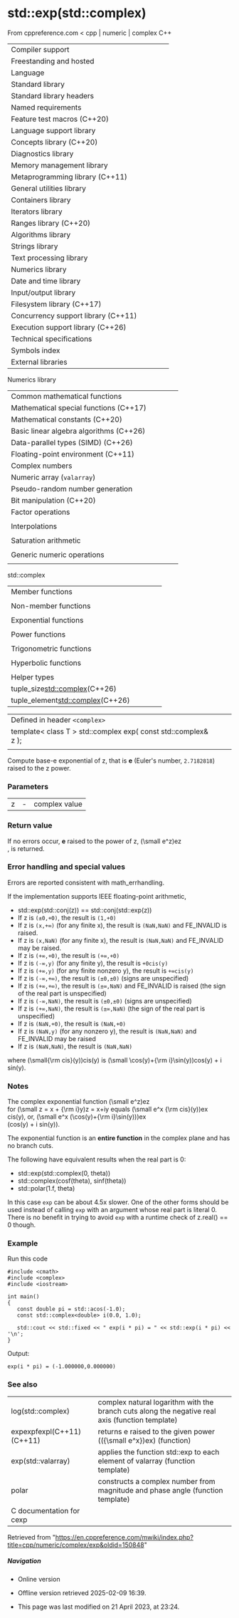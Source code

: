 # std::exp(std::complex)

From cppreference.com
< cpp‎ | numeric‎ | complex
C++

|  |  |  |  |  |
| --- | --- | --- | --- | --- |
| Compiler support | | | | |
| Freestanding and hosted | | | | |
| Language | | | | |
| Standard library | | | | |
| Standard library headers | | | | |
| Named requirements | | | | |
| Feature test macros (C++20) | | | | |
| Language support library | | | | |
| Concepts library (C++20) | | | | |
| Diagnostics library | | | | |
| Memory management library | | | | |
| Metaprogramming library (C++11) | | | | |
| General utilities library | | | | |
| Containers library | | | | |
| Iterators library | | | | |
| Ranges library (C++20) | | | | |
| Algorithms library | | | | |
| Strings library | | | | |
| Text processing library | | | | |
| Numerics library | | | | |
| Date and time library | | | | |
| Input/output library | | | | |
| Filesystem library (C++17) | | | | |
| Concurrency support library (C++11) | | | | |
| Execution support library (C++26) | | | | |
| Technical specifications | | | | |
| Symbols index | | | | |
| External libraries | | | | |

Numerics library

|  |  |  |  |  |
| --- | --- | --- | --- | --- |
| Common mathematical functions | | | | |
| Mathematical special functions (C++17) | | | | |
| Mathematical constants (C++20) | | | | |
| Basic linear algebra algorithms (C++26) | | | | |
| Data-parallel types (SIMD) (C++26) | | | | |
| Floating-point environment (C++11) | | | | |
| Complex numbers | | | | |
| Numeric array (`valarray`) | | | | |
| Pseudo-random number generation | | | | |
| Bit manipulation (C++20) | | | | |
| Factor operations | | | | |
| |  |  |  |  |  | | --- | --- | --- | --- | --- | | gcd(C++17) | | | | | | |  |  |  |  |  | | --- | --- | --- | --- | --- | | lcm(C++17) | | | | | |
| Interpolations | | | | |
| |  |  |  |  |  | | --- | --- | --- | --- | --- | | midpoint(C++20) | | | | | | |  |  |  |  |  | | --- | --- | --- | --- | --- | | lerp(C++20) | | | | | |
| Saturation arithmetic | | | | |
| |  |  |  |  |  | | --- | --- | --- | --- | --- | | add_sat(C++26) | | | | | | sub_sat(C++26) | | | | | | saturate_cast(C++26) | | | | | | |  |  |  |  |  | | --- | --- | --- | --- | --- | | mul_sat(C++26) | | | | | | div_sat(C++26) | | | | | |  | | | | | |
| Generic numeric operations | | | | |
| |  |  |  |  |  | | --- | --- | --- | --- | --- | | iota(C++11) | | | | | | ranges::iota(C++23) | | | | | | accumulate | | | | | | inner_product | | | | | | adjacent_difference | | | | | | partial_sum | | | | | | |  |  |  |  |  | | --- | --- | --- | --- | --- | | reduce(C++17) | | | | | | transform_reduce(C++17) | | | | | | inclusive_scan(C++17) | | | | | | exclusive_scan(C++17) | | | | | | transform_inclusive_scan(C++17) | | | | | | transform_exclusive_scan(C++17) | | | | | |

std::complex

|  |  |  |  |  |
| --- | --- | --- | --- | --- |
| Member functions | | | | |
| |  |  |  |  |  | | --- | --- | --- | --- | --- | | complex::complex | | | | | | complex::operator= | | | | | | complex::real | | | | | | complex::imag | | | | | | |  |  |  |  |  | | --- | --- | --- | --- | --- | | complex::operator+=complex::operator-=complex::operator\*=complex::operator/= | | | | | |
| Non-member functions | | | | |
| |  |  |  |  |  | | --- | --- | --- | --- | --- | | operator+operator- | | | | | | operator+operator-operator\*operator/ | | | | | | operator==operator!=(until C++20) | | | | | | operator<<operator>> | | | | | | get(std::complex)(C++26) | | | | | | |  |  |  |  |  | | --- | --- | --- | --- | --- | | real | | | | | | imag | | | | | | abs | | | | | | arg | | | | | | norm | | | | | | conj | | | | | | proj(C++11) | | | | | | polar | | | | | | operator""ioperator""ifoperator""il(C++14)(C++14)(C++14) | | | | | |
| Exponential functions | | | | |
| |  |  |  |  |  |  |  |  |  |  |  |  |  |  |  |  |  |  | | --- | --- | --- | --- | --- | --- | --- | --- | --- | --- | --- | --- | --- | --- | --- | --- | --- | --- | | |  |  |  |  |  | | --- | --- | --- | --- | --- | | log | | | | | | |  |  |  |  |  | | --- | --- | --- | --- | --- | | log10 | | | | | | |  |  |  |  |  | | --- | --- | --- | --- | --- | | ****exp**** | | | | | | |
| Power functions | | | | |
| |  |  |  |  |  |  |  |  |  |  |  |  | | --- | --- | --- | --- | --- | --- | --- | --- | --- | --- | --- | --- | | |  |  |  |  |  | | --- | --- | --- | --- | --- | | pow | | | | | | |  |  |  |  |  | | --- | --- | --- | --- | --- | | sqrt | | | | | | |
| Trigonometric functions | | | | |
| |  |  |  |  |  |  |  |  |  |  |  |  |  |  |  |  |  |  |  |  |  |  |  |  |  |  |  |  |  |  |  |  | | --- | --- | --- | --- | --- | --- | --- | --- | --- | --- | --- | --- | --- | --- | --- | --- | --- | --- | --- | --- | --- | --- | --- | --- | --- | --- | --- | --- | --- | --- | --- | --- | | |  |  |  |  |  | | --- | --- | --- | --- | --- | | sin | | | | | | cos | | | | | | tan | | | | | | |  |  |  |  |  | | --- | --- | --- | --- | --- | | asin(C++11) | | | | | | acos(C++11) | | | | | | atan(C++11) | | | | | | |
| Hyperbolic functions | | | | |
| |  |  |  |  |  |  |  |  |  |  |  |  |  |  |  |  |  |  |  |  |  |  |  |  |  |  |  |  |  |  |  |  | | --- | --- | --- | --- | --- | --- | --- | --- | --- | --- | --- | --- | --- | --- | --- | --- | --- | --- | --- | --- | --- | --- | --- | --- | --- | --- | --- | --- | --- | --- | --- | --- | | |  |  |  |  |  | | --- | --- | --- | --- | --- | | sinh | | | | | | cosh | | | | | | tanh | | | | | | |  |  |  |  |  | | --- | --- | --- | --- | --- | | asinh(C++11) | | | | | | acosh(C++11) | | | | | | atanh(C++11) | | | | | | |
| Helper types | | | | |
| tuple_size<std::complex>(C++26) | | | | |
| tuple_element<std::complex>(C++26) | | | | |

|  |  |  |
| --- | --- | --- |
| Defined in header `<complex>` |  |  |
| template< class T >   std::complex<T> exp( const std::complex<T>& z ); |  |  |
|  |  |  |

Compute base-e exponential of z, that is **e** (Euler's number, `2.7182818`) raised to the z power.

### Parameters

|  |  |  |
| --- | --- | --- |
| z | - | complex value |

### Return value

If no errors occur, **e** raised to the power of z, \(\small e^z\)ez  
, is returned.

### Error handling and special values

Errors are reported consistent with math_errhandling.

If the implementation supports IEEE floating-point arithmetic,

- std::exp(std::conj(z)) == std::conj(std::exp(z))
- If z is `(±0,+0)`, the result is `(1,+0)`
- If z is `(x,+∞)` (for any finite x), the result is `(NaN,NaN)` and FE_INVALID is raised.
- If z is `(x,NaN)` (for any finite x), the result is `(NaN,NaN)` and FE_INVALID may be raised.
- If z is `(+∞,+0)`, the result is `(+∞,+0)`
- If z is `(-∞,y)` (for any finite y), the result is `+0cis(y)`
- If z is `(+∞,y)` (for any finite nonzero y), the result is `+∞cis(y)`
- If z is `(-∞,+∞)`, the result is `(±0,±0)` (signs are unspecified)
- If z is `(+∞,+∞)`, the result is `(±∞,NaN)` and FE_INVALID is raised (the sign of the real part is unspecified)
- If z is `(-∞,NaN)`, the result is `(±0,±0)` (signs are unspecified)
- If z is `(+∞,NaN)`, the result is `(±∞,NaN)` (the sign of the real part is unspecified)
- If z is `(NaN,+0)`, the result is `(NaN,+0)`
- If z is `(NaN,y)` (for any nonzero y), the result is `(NaN,NaN)` and FE_INVALID may be raised
- If z is `(NaN,NaN)`, the result is `(NaN,NaN)`

where \(\small{\rm cis}(y)\)cis(y) is \(\small \cos(y)+{\rm i}\sin(y)\)cos(y) + i sin(y).

### Notes

The complex exponential function \(\small e^z\)ez  
 for \(\small z = x + {\rm i}y\)z = x+iy equals \(\small e^x {\rm cis}(y)\)ex  
 cis(y), or, \(\small e^x (\cos(y)+{\rm i}\sin(y))\)ex  
 (cos(y) + i sin(y)).

The exponential function is an **entire function** in the complex plane and has no branch cuts.

The following have equivalent results when the real part is 0:

- std::exp(std::complex<float>(0, theta))
- std::complex<float>(cosf(theta), sinf(theta))
- std::polar(1.f, theta)

In this case `exp` can be about 4.5x slower. One of the other forms should be used instead of calling `exp` with an argument whose real part is literal 0. There is no benefit in trying to avoid `exp` with a runtime check of z.real() == 0 though.

### Example

Run this code

```
#include <cmath>
#include <complex>
#include <iostream>
 
int main()
{
   const double pi = std::acos(-1.0);
   const std::complex<double> i(0.0, 1.0);
 
   std::cout << std::fixed << " exp(i * pi) = " << std::exp(i * pi) << '\n';
}

```

Output:

```
exp(i * pi) = (-1.000000,0.000000)

```

### See also

|  |  |
| --- | --- |
| log(std::complex) | complex natural logarithm with the branch cuts along the negative real axis   (function template) |
| expexpfexpl(C++11)(C++11) | returns e raised to the given power (\({\small e^x}\)ex)   (function) |
| exp(std::valarray) | applies the function std::exp to each element of valarray   (function template) |
| polar | constructs a complex number from magnitude and phase angle   (function template) |
| C documentation for cexp | |

Retrieved from "<https://en.cppreference.com/mwiki/index.php?title=cpp/numeric/complex/exp&oldid=150848>"

##### Navigation

- Online version
- Offline version retrieved 2025-02-09 16:39.

- This page was last modified on 21 April 2023, at 23:24.